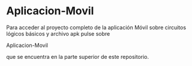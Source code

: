 # Aplicacion-Movil

Para acceder al proyecto completo de la aplicación Móvil sobre circuitos lógicos básicos y archivo apk
pulse sobre 

Aplicacion-Movil

que se encuentra en la parte superior de este repositorio.
